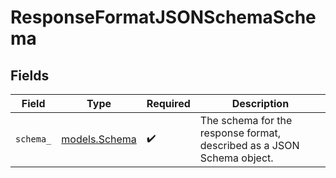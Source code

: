 # ResponseFormatJSONSchemaSchema


## Fields

| Field                                                                  | Type                                                                   | Required                                                               | Description                                                            |
| ---------------------------------------------------------------------- | ---------------------------------------------------------------------- | ---------------------------------------------------------------------- | ---------------------------------------------------------------------- |
| `schema_`                                                              | [models.Schema](../models/schema.md)                                   | :heavy_check_mark:                                                     | The schema for the response format, described as a JSON Schema object. |